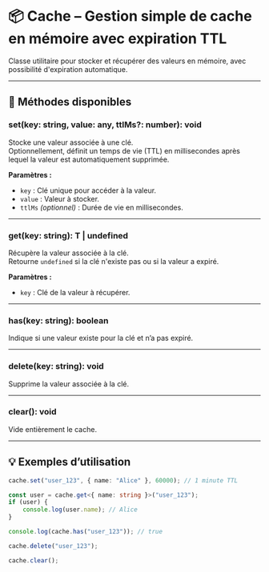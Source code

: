 # 📦 Cache – Gestion simple de cache en mémoire avec expiration TTL

Classe utilitaire pour stocker et récupérer des valeurs en mémoire, avec possibilité d'expiration automatique.

---

## 🔧 Méthodes disponibles

### set(key: string, value: any, ttlMs?: number): void

Stocke une valeur associée à une clé.  
Optionnellement, définit un temps de vie (TTL) en millisecondes après lequel la valeur est automatiquement supprimée.

**Paramètres :**

-   `key` : Clé unique pour accéder à la valeur.
-   `value` : Valeur à stocker.
-   `ttlMs` _(optionnel)_ : Durée de vie en millisecondes.

---

### get<T>(key: string): T \| undefined

Récupère la valeur associée à la clé.  
Retourne `undefined` si la clé n'existe pas ou si la valeur a expiré.

**Paramètres :**

-   `key` : Clé de la valeur à récupérer.

---

### has(key: string): boolean

Indique si une valeur existe pour la clé et n’a pas expiré.

---

### delete(key: string): void

Supprime la valeur associée à la clé.

---

### clear(): void

Vide entièrement le cache.

---

## 💡 Exemples d’utilisation

```ts
cache.set("user_123", { name: "Alice" }, 60000); // 1 minute TTL

const user = cache.get<{ name: string }>("user_123");
if (user) {
    console.log(user.name); // Alice
}

console.log(cache.has("user_123")); // true

cache.delete("user_123");

cache.clear();
```
